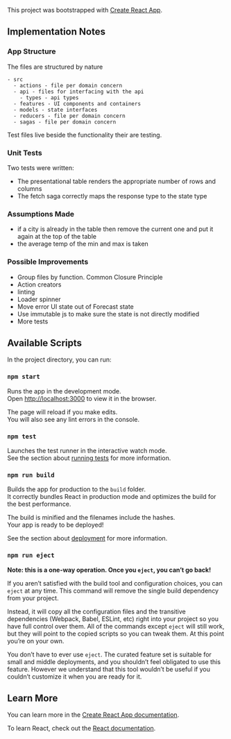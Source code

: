This project was bootstrapped with [Create React App](https://github.com/facebook/create-react-app).

## Implementation Notes

### App Structure

The files are structured by nature

```
- src
  - actions - file per domain concern
  - api - files for interfacing with the api
    - types - api types
  - features - UI components and containers
  - models - state interfaces
  - reducers - file per domain concern
  - sagas - file per domain concern
```

Test files live beside the functionality their are testing.

### Unit Tests

Two tests were written:

- The presentational table renders the appropriate number of rows and columns
- The fetch saga correctly maps the response type to the state type

### Assumptions Made

- if a city is already in the table then remove the current one and put it again at the top of the table
- the average temp of the min and max is taken

### Possible Improvements

- Group files by function. Common Closure Principle
- Action creators
- linting
- Loader spinner
- Move error UI state out of Forecast state
- Use immutable js to make sure the state is not directly modified
- More tests

## Available Scripts

In the project directory, you can run:

### `npm start`

Runs the app in the development mode.<br>
Open [http://localhost:3000](http://localhost:3000) to view it in the browser.

The page will reload if you make edits.<br>
You will also see any lint errors in the console.

### `npm test`

Launches the test runner in the interactive watch mode.<br>
See the section about [running tests](https://facebook.github.io/create-react-app/docs/running-tests) for more information.

### `npm run build`

Builds the app for production to the `build` folder.<br>
It correctly bundles React in production mode and optimizes the build for the best performance.

The build is minified and the filenames include the hashes.<br>
Your app is ready to be deployed!

See the section about [deployment](https://facebook.github.io/create-react-app/docs/deployment) for more information.

### `npm run eject`

**Note: this is a one-way operation. Once you `eject`, you can’t go back!**

If you aren’t satisfied with the build tool and configuration choices, you can `eject` at any time. This command will remove the single build dependency from your project.

Instead, it will copy all the configuration files and the transitive dependencies (Webpack, Babel, ESLint, etc) right into your project so you have full control over them. All of the commands except `eject` will still work, but they will point to the copied scripts so you can tweak them. At this point you’re on your own.

You don’t have to ever use `eject`. The curated feature set is suitable for small and middle deployments, and you shouldn’t feel obligated to use this feature. However we understand that this tool wouldn’t be useful if you couldn’t customize it when you are ready for it.

## Learn More

You can learn more in the [Create React App documentation](https://facebook.github.io/create-react-app/docs/getting-started).

To learn React, check out the [React documentation](https://reactjs.org/).

